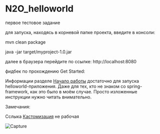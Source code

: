 # N2O_helloworld
первое тестовое задание

для запуска, находясь в корневой папке проекта,  введите в консоли:

mvn clean package

java -jar target/myproject-1.0.jar

далее в браузера перейдите по ссылке:
http://localhost:8080

фидбек по прохождению Get Started:

Информации разделе [Начало работы](https://n2oapp.net/docs/guides/manual/getstarted) достаточно для запуска helloworld-приложения. Даже для тех, кто не знаком со spring-framework, как это было в моём случае. Просто изложенные инструкции нужно читать внимательно.

Замечания:

Сслыка [Кастомизация](https://n2oapp.net/docs/guides/manual/getstarted/customization) не рабочая

![Capture](https://user-images.githubusercontent.com/72188708/178739872-3e5b28a7-d922-4721-9498-60aa2f568f53.PNG)
